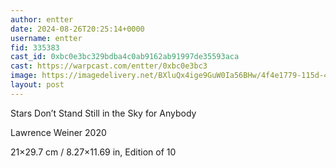```yaml
---
author: entter
date: 2024-08-26T20:25:14+0000
username: entter
fid: 335383
cast_id: 0xbc0e3bc329bdba4c0ab9162ab91997de35593aca
cast: https://warpcast.com/entter/0xbc0e3bc3
image: https://imagedelivery.net/BXluQx4ige9GuW0Ia56BHw/4f4e1779-115d-498a-32c1-617504e0fd00/original
layout: post
---
```

Stars Don’t Stand Still in the Sky for Anybody  
  
Lawrence Weiner 2020  
  
21×29.7 cm / 8.27×11.69 in, Edition of 10  

<img src='https://imagedelivery.net/BXluQx4ige9GuW0Ia56BHw/4f4e1779-115d-498a-32c1-617504e0fd00/original' alt='' referrerpolicy='no-referrer'/>